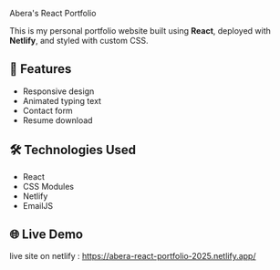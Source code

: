 Abera's React Portfolio

This is my personal portfolio website built using **React**, deployed with **Netlify**, and styled with custom CSS.

## 🚀 Features
- Responsive design
- Animated typing text
- Contact form
- Resume download

## 🛠 Technologies Used
- React
- CSS Modules
- Netlify
- EmailJS

## 🌐 Live Demo
live site on netlify :     https://abera-react-portfolio-2025.netlify.app/

